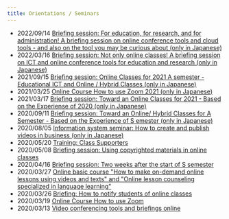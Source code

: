 ```yaml
---
title: Orientations / Seminars
---
```


* 2022/09/14 [Briefing session: For education, for research, and for administration! A briefing session on online conference tools and cloud tools - and also on the tool you may be curious about (only in Japanese)](/events/2022-09-14/)
* 2022/03/16 [Briefing session: Not only online classes! A briefing session on ICT and online conference tools for education and research (only in Japanese)](/events/2022-03-16/)
* 2021/09/15 [Briefing session: Online Classes for 2021 A semester - Educational ICT and Online / Hybrid Classes (only in Japanese)](/events/2021-09-15/)
* 2021/03/25 [Online Course How to use Zoom 2021 (only in Japanese)](/events/2021-03-25/)
* 2021/03/17 [Briefing session: Toward an Online Classes for 2021 - Based on the Experiense of 2020 (only in Japanese)](/events/2021-03-17/)
* 2020/09/11 [Briefing session: Toward an Online/ Hybrid Classes for A Semester - Based on the Experience of S emester (only in Japanese)](/events/2020-09-11/)
* 2020/08/05 [Information system seminar: How to create and publish videos in business (only in Japanese)](/events/2020-09-02/)
* 2020/05/20 [Training: Class Supporters](2020-05-20/)
* 2020/05/08 [Briefing session: Using copyrighted materials in online classes](2020-05-08/)
* 2020/04/16 [Briefing session: Two weeks after the start of S semester](2020-04-16/)
* 2020/03/27 [Online basic course "How to make on-demand online lessons using videos and texts" and "Online lesson counseling specialized in language learning"](2020-03-27/)  
* 2020/03/26 [Briefing: How to notify students of online classes](2020-03-26/)  
* 2020/03/19 [Online Course How to use Zoom](2020-03-19/)  
* 2020/03/13 [Video conferencing tools and briefings online](2020-03-13/)
